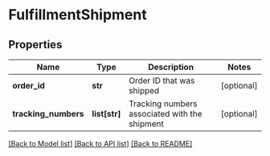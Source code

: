 # FulfillmentShipment

## Properties
Name | Type | Description | Notes
------------ | ------------- | ------------- | -------------
**order_id** | **str** | Order ID that was shipped | [optional] 
**tracking_numbers** | **list[str]** | Tracking numbers associated with the shipment | [optional] 

[[Back to Model list]](../README.md#documentation-for-models) [[Back to API list]](../README.md#documentation-for-api-endpoints) [[Back to README]](../README.md)


